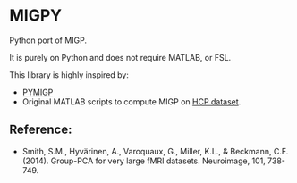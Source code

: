 # MIGPY

Python port of MIGP.

It is purely on Python and does not require MATLAB, or FSL.


This library is highly inspired by: 
- [PYMIGP](https://git.fmrib.ox.ac.uk/seanf/pymigp)
- Original MATLAB scripts to compute MIGP on [HCP dataset](https://www.humanconnectome.org/storage/app/media/documentation/s1200/HCP1200-DenseConnectome+PTN+Appendix-July2017.pdf).


##  Reference:
- Smith, S.M., Hyvärinen, A., Varoquaux, G., Miller, K.L., & Beckmann, C.F. (2014). Group-PCA for very large fMRI datasets. Neuroimage, 101, 738-749.